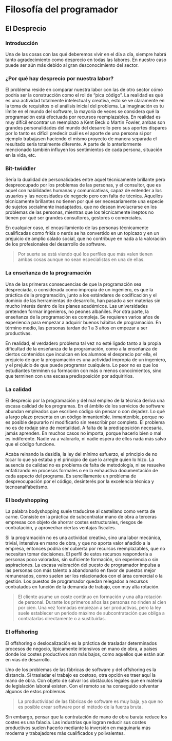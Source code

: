 # Filosofía del programador

## El Desprecio

### Introducción

Una de las cosas con las qué deberemos vivir en el día a día, siempre habrá
tanto agradecimiento como desprecio en todas las labores. En nuestro caso puede
ser aún más debido al gran desconocimiento del sector.

### ¿Por qué hay desprecio por nuestra labor?

El problema reside en comparar nuestra labor con las de otro sector cómo podría
ser la construcción como el rol de “pica código”. La realidad es qué es una
actividad totalmente intelectual y creativa, esto se ve claramente en la toma de
requisitos o el análisis inicial del problema. La imaginación es tu límite en el
mundo del software, la mayoría de veces se considera qué la programación está
efectuada por recursos reemplazables. En realidad es muy difícil encontrar un
reemplazo a Kent Beck o Martin Fowler, ambas son grandes personalidades del
mundo del desarrollo pero sus aportes dispares por lo tanto es difícil predecir
cuál es el aporte de una persona si por ejemplo trabajasen haciendo el mismo
proyecto de manera separada el resultado sería totalmente diferente. A parte de
lo anteriormente mencionado también influyen los sentimientos de cada persona,
situación en la vida, etc.

### Bit-twiddler

Sería la dualidad de personalidades entre aquel técnicamente brillante pero
despreocupado por los problemas de las personas, y el consultor, que es aquel
con habilidades humanas y comunicativas, capaz de entender a los usuarios y las
necesidades de negocio pero con falta de técnica. Aquellos técnicamente
brillantes no tienen por qué ser necesariamente una especie de sujetos
socialmente inadaptados, que no desean involucrarse en los problemas de las
personas, mientras que los técnicamente ineptos no tienen por qué ser grandes
consultores, gestores o comerciales.

En cualquier caso, el encasillamiento de las personas técnicamente cualificadas
como frikis o nerds se ha convertido en un topicazo y en un prejuicio de amplio
calado social, que no contribuye en nada a la valoración de los profesionales
del desarrollo de software.

> Por suerte se está viendo qué los perfiles que más valen tienen ambas cosas
> aunque no sean especialistas en una de ellas.

### La enseñanza de la programación

Una de las primeras consecuencias de que la programación sea despreciada, o
considerada como impropia de un ingeniero, es que la práctica de la
programación, junto a los estándares de codificación y el dominio de las
herramientas de desarrollo, han pasado a ser materias sin mucho interés dentro
de los planes académicos. Las universidades pretenden formar ingenieros, no
peones albañiles. Por otra parte, la enseñanza de la programación es compleja.
Se requieren varios años de experiencia para empezar a adquirir buenos hábitos
de programación. En término medio, las personas tardan de 1 a 3 años en empezar
a ser productivas.

En realidad, el verdadero problema tal vez no esté ligado tanto a la propia
dificultad de la enseñanza de la programación, como a la enseñanza de ciertos
contenidos que inculcan en los alumnos el desprecio por ella, el prejuicio de
que la programación es una actividad impropia de un ingeniero, y el prejuicio de
que puede programar cualquiera. Lo peor no es que los estudiantes terminen su
formación con más o menos conocimientos, sino que terminen con una escasa
predisposición por adquirirlos.

### La calidad

El desprecio por la programación y del mal empleo de la técnica deriva una
escasa calidad de los programas. En el ámbito de los servicios de software
abundan empleados que escriben código sin pensar o con dejadez. Lo qué a largo
plazo presenta en un código inmantenible. inmantenible, porque no es posible
depurarlo ni modificarlo sin reescribir por completo. El problema no es de
rodaje sino de mentalidad. A falta de la predisposición necesaria, jamás
aprenden. En muchos casos no importa, porque hacerlo bien o mal es indiferente.
Nadie va a valorarlo, ni nadie espera de ellos nada más salvo que el código
funcione.

Acaba reinando la desidia, la ley del mínimo esfuerzo, el principio de no tocar
lo que ya estaba y el principio de que lo arregle quien lo hizo. La ausencia de
calidad no es problema de falta de metodología, ni se resuelve enfatizando en
procesos formales o en la exhaustiva documentación de cada aspecto del programa.
Es sencillamente un problema de despreocupación por el código, desinterés por la
excelencia técnica y tecnoanalfabetismo.

### El bodyshopping

La palabra bodyshopping suele traducirse al castellano como venta de carne.
Consiste en la práctica de subcontratar mano de obra a terceras empresas con
objeto de ahorrar costes estructurales, riesgos de contratación, y aprovechar
ciertas ventajas fiscales.

Si la programación no es una actividad creativa, sino una labor mecánica,
trivial, intensiva en mano de obra, y que no aporta valor añadido a la empresa,
entonces podría ser cubierta por recursos reemplazables, que no necesitan tomar
decisiones. El perfil de estos recursos respondería a personas poco valoradas,
sin suficiente formación, sin experiencia o sin aspiraciones. La escasa
valoración del puesto de programador impulsa a las personas con más talento a
abandonarlo en favor de puestos mejor remunerados, como suelen ser los
relacionados con el área comercial o la gestión. Los puestos de programador
quedan relegados a recursos contratados en función de la demanda de trabajo, con
muy alta rotación.

> El cliente asume un coste continuo en formación y una alta rotación de
> personal. Durante los primeros años las personas no rinden al cien por cien.
> Una vez formadas empiezan a ser productivas, pero la ley suele establecer un
> periodo máximo de subcontratación que obliga a contratarlas directamente o a
> sustituirlas.

### El offshoring

El offshoring o deslocalización es la práctica de trasladar determinados
procesos de negocio, típicamente intensivos en mano de obra, a países donde los
costes productivos son más bajos, como aquellos que están aún en vías de
desarrollo.

Uno de los problemas de las fábricas de software y del offshoring es la
distancia. Si trasladar el trabajo es costoso, otra opción es traer aquí la mano
de obra. Con objeto de salvar los obstáculos legales que en materia de
legislación laboral existen. Con el remoto se ha conseguido solventar algunos de
estos problemas.

> La productividad de las fábricas de software es muy baja, ya que no es posible
> crear software por el método de la fuerza bruta.

Sin embargo, pensar que la contratación de mano de obra barata reduce los costes
es una falacia. Las industrias que logran reducir sus costes productivos suelen
hacerlo mediante la inversión en maquinaria más moderna y trabajadores más
cualificados y polivalentes.
